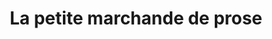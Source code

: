 ---
title: "La petite marchande de prose"
url: /montfort-sur-meu/la-petite-marchande-de-prose/
shop: livres
---